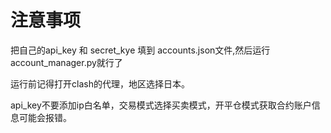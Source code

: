# 注意事项
把自己的api_key 和 secret_kye 填到 accounts.json文件,然后运行account_manager.py就行了

运行前记得打开clash的代理，地区选择日本。

api_key不要添加ip白名单，交易模式选择买卖模式，开平仓模式获取合约账户信息可能会报错。

